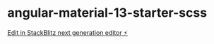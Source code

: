 # angular-material-13-starter-scss

[Edit in StackBlitz next generation editor ⚡️](https://stackblitz.com/~/github.com/nacho-test-developer/angular-material-13-starter-scss)